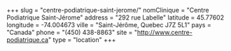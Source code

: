 +++
slug = "centre-podiatrique-saint-jerome/"
nomClinique = "Centre Podiatrique Saint-Jérome"
address = "292 rue Labelle"
latitude = 45.77602
longitude = -74.004673
ville = "Saint-Jérôme, Quebec J7Z 5L1"
pays = "Canada"
phone = "(450) 438-8863"
site = "http://www.centre-podiatrique.ca"
type = "location"
+++

